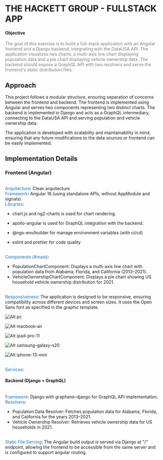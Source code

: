 # THE HACKETT GROUP - FULLSTACK APP

#### Objective

<span style="color:gray;">
The goal of this exercise is to build a full-stack application with an Angular frontend and a Django backend, integrating with the DataUSA API. The application visualizes two charts: a multi-axis line chart displaying population data and a pie chart displaying vehicle ownership data. The backend should expose a GraphQL API with two resolvers and serve the frontend's static distribution files.
</span>

## Approach

This project follows a modular structure, ensuring separation of concerns between the frontend and backend. The frontend is implemented using Angular and serves two components representing two distinct charts. The backend is implemented in Django and acts as a GraphQL intermediary, connecting to the DataUSA API and serving population and vehicle ownership data.

The application is developed with scalability and maintainability in mind, ensuring that any future modifications to the data sources or frontend can be easily implemented.

## Implementation Details

### Frontend (Angular)

<br><span style="color: #1b75d0">Arquitecture</span>: Clean arquitecture
<br><span style="color: #1b75d0">Framework</span>: Angular 18 (using standalone APIs, without AppModule and signals).
<br><span style="color: #1b75d0">Libraries</span>:

- chart.js and ng2-charts is used for chart rendering.
- apollo-angular is used for GraphQL integration with the backend.

- @ngx-env/builder for manage environment variables (with ci/cd)
- eslint and prettier for code quality

<br><span style="color: #1b75d0">Components (#main)</span>:

- PopulationChartComponent: Displays a multi-axis line chart with population data from Alabama, Florida, and California (2013–2021).
- VehicleOwnershipChartComponent: Displays a pie chart showing US household vehicle ownership distribution for 2021.

<br><span style="color: #1b75d0">Responsiveness</span>:
The application is designed to be responsive, ensuring compatibility across different devices and screen sizes. It uses the Open Sans font as specified in the graphic template.

![Alt pc](./readme-assets/pc.png)

![Alt macbook-air](./readme-assets/Macbook-Air-localhost.png)

![Alt ipad-pro-11](./readme-assets/iPad-PRO-11-localhost.png)

![Alt samsung-galaxy-s20](./readme-assets/Samsung-Galaxy-S20-localhost.png)

![Alt iphone-13-mini](./readme-assets/iPhone-13-Mini-localhost.png)


<br><span style="color: #1b75d0">Services</span>:
#### Backend (Django + GraphQL)
<br><span style="color: #1b75d0">Framework</span>: Django with graphene-django for GraphQL API implementation.
<br><span style="color: #1b75d0">Resolvers</span>:
- Population Data Resolver: Fetches population data for Alabama, Florida, and California for the years 2013–2021.
- Vehicle Ownership Resolver: Retrieves vehicle ownership data for US households in 2021.

<br><span style="color: #1b75d0">Static File Serving</span>: The Angular build output is served via Django at "/" endpoint, allowing the frontend to be accessible from the same server and is configured to support angular routing.
